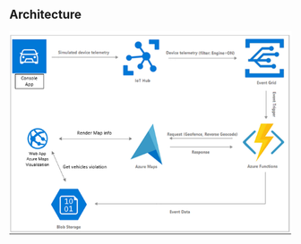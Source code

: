 ## Architecture
![Architecture](https://github.com/marcusgaspar/iothub-to-azure-maps-geofencing/blob/AddAzureMapsWebApp/src/AzureMaps/Readme/images/Architecture-Diagram.png)
